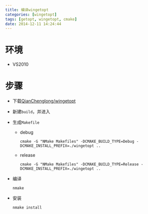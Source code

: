 ```yaml
---
title: 编译wingetopt
categories: [wingetopt]
tags: [getopt, wingetopt, cmake]
date: 2014-12-11 14:24:44
---
```


# 环境

-   VS2010

# 步骤

-   下载[QianChenglong/wingetopt](https://github.com/QianChenglong/wingetopt)

-   新建`build`，并进入

-   生成`Makefile`

    -   debug

            cmake -G "NMake Makefiles" -DCMAKE_BUILD_TYPE=Debug -DCMAKE_INSTALL_PREFIX=./wingetopt ..

    -   release

            cmake -G "NMake Makefiles" -DCMAKE_BUILD_TYPE=Release -DCMAKE_INSTALL_PREFIX=./wingetopt ..

-   编译

        nmake

-   安装

        nmake install

